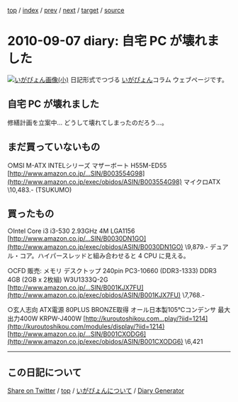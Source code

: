 [top](https://igapyon.github.io/diary/) 
 / [index](https://igapyon.github.io/diary/2010/index.html) 
 / [prev](https://igapyon.github.io/diary/2010/ig100824.html) 
 / [next](https://igapyon.github.io/diary/2010/ig100908.html) 
 / [target](https://igapyon.github.io/diary/2010/ig100907.html) 
 / [source](https://github.com/igapyon/diary/blob/gh-pages/2010/ig100907.html.src.md) 

2010-09-07 diary:  自宅 PC が壊れました
=====================================================================================================
[![いがぴょん画像(小)](https://igapyon.github.io/diary/images/iga200306s.jpg "いがぴょん")](https://igapyon.github.io/diary/memo/memoigapyon.html) 日記形式でつづる [いがぴょん](https://igapyon.github.io/diary/memo/memoigapyon.html)コラム ウェブページです。

##  自宅 PC が壊れました

修繕計画を立案中… どうして壊れてしまったのだろう…。


##  まだ買っていないもの

○MSI M-ATX INTELシリーズ マザーボート H55M-ED55
  [http://www.amazon.co.jp/...SIN/B003554G98](http://www.amazon.co.jp/exec/obidos/ASIN/B003554G98)
  マイクロATX 
  \10,483.- (TSUKUMO)


##  買ったもの

○Intel Core i3 i3-530 2.93GHz 4M LGA1156
  [http://www.amazon.co.jp/...SIN/B0030DN1GO](http://www.amazon.co.jp/exec/obidos/ASIN/B0030DN1GO)
  \9,879.-
  デュアル・コア。ハイパースレッドと組み合わせると 4 CPU に見える。 

○CFD 販売: メモリ デスクトップ 240pin PC3-10660 (DDR3-1333) DDR3 4GB (2GB x 2枚組) W3U1333Q-2G
  [http://www.amazon.co.jp/...SIN/B001KJX7FU](http://www.amazon.co.jp/exec/obidos/ASIN/B001KJX7FU)
  \7,768.- 

○玄人志向 ATX電源 80PLUS BRONZE取得 オール日本製105℃コンデンサ 最大出力400W KRPW-J400W
  [http://kuroutoshikou.com...play/?iid=1214](http://kuroutoshikou.com/modules/display/?iid=1214)
  [http://www.amazon.co.jp/...SIN/B001CXODG6](http://www.amazon.co.jp/exec/obidos/ASIN/B001CXODG6)
  \6,421

----------------------------------------------------------------------------------------------------

## この日記について

[Share on Twitter](https://twitter.com/intent/tweet?hashtags=igapyon%2Cdiary%2C%E3%81%84%E3%81%8C%E3%81%B4%E3%82%87%E3%82%93&text=+%E8%87%AA%E5%AE%85+PC+%E3%81%8C%E5%A3%8A%E3%82%8C%E3%81%BE%E3%81%97%E3%81%9F&url=https%3A%2F%2Figapyon.github.io%2Fdiary%2F2010%2Fig100907.html) / [top](../index.html) / [いがぴょんについて](https://igapyon.github.io/diary/memo/memoigapyon.html) / [Diary Generator](https://github.com/igapyon/igapyonv3)

